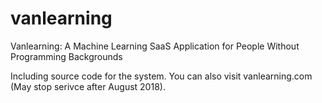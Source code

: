# vanlearning
Vanlearning: A Machine Learning SaaS Application for People Without Programming Backgrounds

Including source code for the system. You can also visit vanlearning.com (May stop serivce after August 2018).
